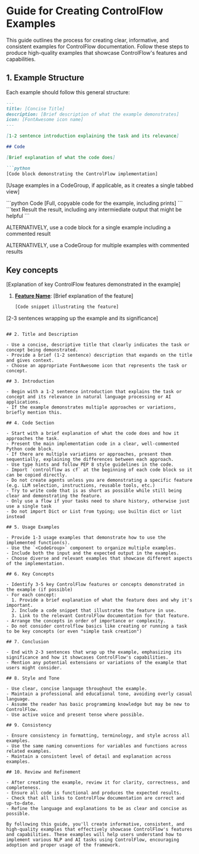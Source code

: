 # Guide for Creating ControlFlow Examples

This guide outlines the process for creating clear, informative, and consistent examples for ControlFlow documentation. Follow these steps to produce high-quality examples that showcase ControlFlow's features and capabilities.

## 1. Example Structure

Each example should follow this general structure:

```markdown
---
title: [Concise Title]
description: [Brief description of what the example demonstrates]
icon: [FontAwesome icon name]
---

[1-2 sentence introduction explaining the task and its relevance]

## Code

[Brief explanation of what the code does]

```python
[Code block demonstrating the ControlFlow implementation]
```

[Usage examples in a CodeGroup, if applicable, as it creates a single tabbed view]

<CodeGroup>
```python Code
[Full, copyable code for the example, including prints]
```
```text Result
the result, including any intermiediate output that might be helpful
```
</CodeGroup>


ALTERNATIVELY, use a code block for a single example including a commented result

ALTERNATIVELY, use a CodeGroup for multiple examples with commented results



## Key concepts

[Explanation of key ControlFlow features demonstrated in the example]

1. **[Feature Name](/link-to-docs)**: [Brief explanation of the feature]

   ```python
   [Code snippet illustrating the feature]
   ```

[2-3 sentences wrapping up the example and its significance]
```

## 2. Title and Description

- Use a concise, descriptive title that clearly indicates the task or concept being demonstrated.
- Provide a brief (1-2 sentence) description that expands on the title and gives context.
- Choose an appropriate FontAwesome icon that represents the task or concept.

## 3. Introduction

- Begin with a 1-2 sentence introduction that explains the task or concept and its relevance in natural language processing or AI applications.
- If the example demonstrates multiple approaches or variations, briefly mention this.

## 4. Code Section

- Start with a brief explanation of what the code does and how it approaches the task.
- Present the main implementation code in a clear, well-commented Python code block.
- If there are multiple variations or approaches, present them sequentially, explaining the differences between each approach.
- Use type hints and follow PEP 8 style guidelines in the code.
- Import `controlflow as cf` at the beginning of each code block so it can be copied directly.
- Do not create agents unless you are demonstrating a specific feature (e.g. LLM selection, instructions, reusable tools, etc.)
- Try to write code that is as short as possible while still being clear and demonstrating the feature.
- Only use a flow if your tasks need to share history, otherwise just use a single task
- Do not import Dict or List from typing; use builtin dict or list instead

## 5. Usage Examples

- Provide 1-3 usage examples that demonstrate how to use the implemented function(s).
- Use the `<CodeGroup>` component to organize multiple examples.
- Include both the input and the expected output in the examples.
- Choose diverse and relevant examples that showcase different aspects of the implementation.

## 6. Key Concepts

- Identify 3-5 key ControlFlow features or concepts demonstrated in the example (if possible)
- For each concept:
  1. Provide a brief explanation of what the feature does and why it's important.
  2. Include a code snippet that illustrates the feature in use.
  3. Link to the relevant ControlFlow documentation for that feature.
- Arrange the concepts in order of importance or complexity.
- Do not consider controlflow basics like creating or running a task to be key concepts (or even "simple task creation")

## 7. Conclusion

- End with 2-3 sentences that wrap up the example, emphasizing its significance and how it showcases ControlFlow's capabilities.
- Mention any potential extensions or variations of the example that users might consider.

## 8. Style and Tone

- Use clear, concise language throughout the example.
- Maintain a professional and educational tone, avoiding overly casual language.
- Assume the reader has basic programming knowledge but may be new to ControlFlow.
- Use active voice and present tense where possible.

## 9. Consistency

- Ensure consistency in formatting, terminology, and style across all examples.
- Use the same naming conventions for variables and functions across related examples.
- Maintain a consistent level of detail and explanation across examples.

## 10. Review and Refinement

- After creating the example, review it for clarity, correctness, and completeness.
- Ensure all code is functional and produces the expected results.
- Check that all links to ControlFlow documentation are correct and up-to-date.
- Refine the language and explanations to be as clear and concise as possible.

By following this guide, you'll create informative, consistent, and high-quality examples that effectively showcase ControlFlow's features and capabilities. These examples will help users understand how to implement various NLP and AI tasks using ControlFlow, encouraging adoption and proper usage of the framework.